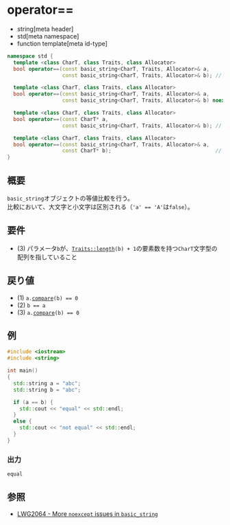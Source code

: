 # operator==
* string[meta header]
* std[meta namespace]
* function template[meta id-type]

```cpp
namespace std {
  template <class CharT, class Traits, class Allocator>
  bool operator==(const basic_string<CharT, Traits, Allocator>& a,
                  const basic_string<CharT, Traits, Allocator>& b); // (1) C++11

  template <class CharT, class Traits, class Allocator>
  bool operator==(const basic_string<CharT, Traits, Allocator>& a,
                  const basic_string<CharT, Traits, Allocator>& b) noexcept; // (1) C++14

  template <class CharT, class Traits, class Allocator>
  bool operator==(const CharT* a,
                  const basic_string<CharT, Traits, Allocator>& b); // (2)

  template <class CharT, class Traits, class Allocator>
  bool operator==(const basic_string<CharT, Traits, Allocator>& a,
                  const CharT* b);                                  // (3)
}
```

## 概要
`basic_string`オブジェクトの等値比較を行う。  
比較において、大文字と小文字は区別される（`'a' == 'A'`は`false`）。


## 要件
- (3) パラメータ`b`が、[`Traits::length`](/reference/string/char_traits/length.md)`(b) + 1`の要素数を持つ`CharT`文字型の配列を指していること


## 戻り値
- (1) `a.`[`compare`](compare.md)`(b) == 0`
- (2) `b == a`
- (3) `a.`[`compare`](compare.md)`(b) == 0`


## 例
```cpp example
#include <iostream>
#include <string>

int main()
{
  std::string a = "abc";
  std::string b = "abc";

  if (a == b) {
    std::cout << "equal" << std::endl;
  }
  else {
    std::cout << "not equal" << std::endl;
  }
}
```

### 出力
```
equal
```

## 参照
- [LWG2064 - More `noexcept` issues in `basic_string`](https://wg21.cmeerw.net/lwg/issue2064)

